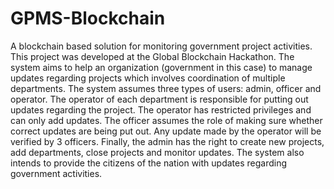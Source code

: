 # GPMS-Blockchain
A blockchain based solution for monitoring government project activities. This project was developed at the Global Blockchain Hackathon.
The system aims to help an organization (government in this case) to manage updates regarding projects which involves coordination of multiple departments.
The system assumes three types of users: admin, officer and operator.
The operator of each department is responsible for putting out updates regarding the project. The operator has restricted privileges and can only add updates.
The officer assumes the role of making sure whether correct updates are being put out. Any update made by the operator will be verified by 3 officers.
Finally, the admin has the right to create new projects, add departments, close projects and monitor updates.
The system also intends to provide the citizens of the nation with updates regarding government activities.

